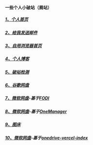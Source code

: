 #### 一些个人小破站（屑站）



##### [1、个人首页](https://chaoo.fun/)

##### [2、给我发送邮件](mailto:894732999@qq.com)

##### [3、自用浏览器首页](https://so.chaoo.fun/)

##### [4、个人博客](https://blog.chaoo.fun/)

##### [5、破站检测](https://ping.chaoo.fun/)

##### [6、谷歌网盘](https://go.txca.ml/)

##### [7、微软网盘](https://cloud.chaoo.fun/)-基于[FODI](https://github.com/vcheckzen/FODI)

##### [8、微软网盘](https://www.cooo.ga)-基于[OneManager](https://github.com/qkqpttgf/OneManager-php)

##### [9、图床](https://tuku.chaoo.fun/)

##### [10、微软网盘](https://onedrive-vercel-index-1-tau.vercel.app/)-基于[onedrive-vercel-index](https://github.com/spencerwooo/onedrive-vercel-index)
